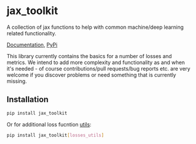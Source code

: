 # jax_toolkit

A collection of jax functions to help with common machine/deep learning related functionality. 

[Documentation](https://asmith26.github.io/jax_toolkit/), [PyPi](https://pypi.org/project/jax-toolkit/)

This library currently contains the basics for a number of losses and metrics. We intend to add more complexity and functionality as and when it's needed - of course contributions/pull requests/bug reports etc. are very welcome if you discover problems or need something that is currently missing.

## Installation

```bash
pip install jax_toolkit
```

Or for additional loss fucntion [utils](https://asmith26.github.io/jax_toolkit/losses_and_metrics/#utils):

```bash
pip install jax_toolkit[losses_utils]
```